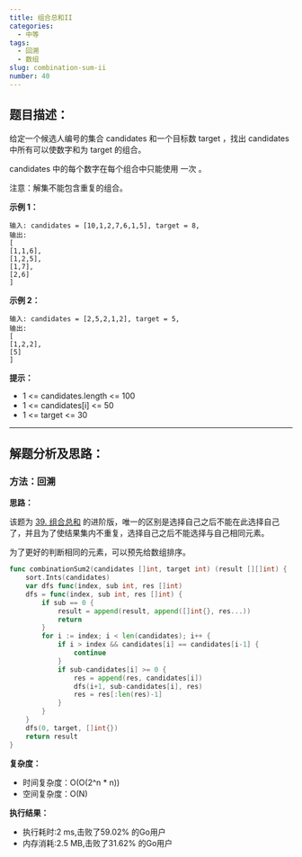 ```yaml
---
title: 组合总和II
categories:
  - 中等
tags:
  - 回溯
  - 数组
slug: combination-sum-ii
number: 40
---
```


## 题目描述：

给定一个候选人编号的集合 candidates 和一个目标数 target ，找出 candidates 中所有可以使数字和为 target 的组合。

candidates 中的每个数字在每个组合中只能使用 一次 。

注意：解集不能包含重复的组合。

**示例 1：**
```
输入: candidates = [10,1,2,7,6,1,5], target = 8,
输出:
[
[1,1,6],
[1,2,5],
[1,7],
[2,6]
]
```

**示例 2：**
```
输入: candidates = [2,5,2,1,2], target = 5,
输出:
[
[1,2,2],
[5]
]
```

**提示：**
- 1 <= candidates.length <= 100
- 1 <= candidates[i] <= 50
- 1 <= target <= 30

---
## 解题分析及思路：

### 方法：回溯

**思路：**

该题为 [39. 组合总和](/leetcode/combination-sum) 的进阶版，唯一的区别是选择自己之后不能在此选择自己了，并且为了使结果集内不重复，选择自己之后不能选择与自己相同元素。

为了更好的判断相同的元素，可以预先给数组排序。

```go
func combinationSum2(candidates []int, target int) (result [][]int) {
	sort.Ints(candidates)
	var dfs func(index, sub int, res []int)
	dfs = func(index, sub int, res []int) {
		if sub == 0 {
			result = append(result, append([]int{}, res...))
			return
		}
		for i := index; i < len(candidates); i++ {
			if i > index && candidates[i] == candidates[i-1] {
				continue
			}
			if sub-candidates[i] >= 0 {
				res = append(res, candidates[i])
				dfs(i+1, sub-candidates[i], res)
				res = res[:len(res)-1]
			}
		}
	}
	dfs(0, target, []int{})
	return result
}
```

**复杂度：**

- 时间复杂度：O(O(2^n * n))
- 空间复杂度：O(N)

**执行结果：**

- 执行耗时:2 ms,击败了59.02% 的Go用户
- 内存消耗:2.5 MB,击败了31.62% 的Go用户

